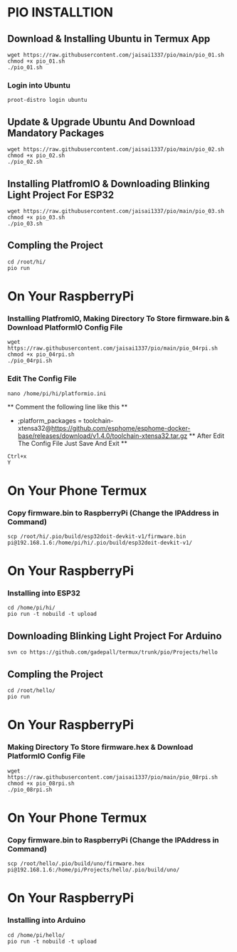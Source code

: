 # PIO INSTALLTION
## Download & Installing Ubuntu in Termux App 
```
wget https://raw.githubusercontent.com/jaisai1337/pio/main/pio_01.sh
chmod +x pio_01.sh
./pio_01.sh
```
### Login into Ubuntu
```
proot-distro login ubuntu
```
## Update & Upgrade Ubuntu And Download Mandatory Packages
```
wget https://raw.githubusercontent.com/jaisai1337/pio/main/pio_02.sh
chmod +x pio_02.sh
./pio_02.sh
```
## Installing PlatfromIO & Downloading Blinking Light Project For ESP32
```
wget https://raw.githubusercontent.com/jaisai1337/pio/main/pio_03.sh
chmod +x pio_03.sh
./pio_03.sh
```
## Compling the Project 
```
cd /root/hi/
pio run
```
# On Your RaspberryPi
### Installing PlatfromIO, Making Directory To Store firmware.bin & Download PlatformIO Config File 
```
wget https://raw.githubusercontent.com/jaisai1337/pio/main/pio_04rpi.sh
chmod +x pio_04rpi.sh
./pio_04rpi.sh
```
### Edit The Config File
```
nano /home/pi/hi/platformio.ini
```
** Comment the following line like this **
* ;platform_packages = toolchain-xtensa32@https://github.com/esphome/esphome-docker-base/releases/download/v1.4.0/toolchain-xtensa32.tar.gz
** After Edit The Config File Just Save And Exit **
```
Ctrl+x
Y 
```
# On Your Phone Termux
### Copy firmware.bin to RaspberryPi (Change the IPAddress in Command)
```
scp /root/hi/.pio/build/esp32doit-devkit-v1/firmware.bin pi@192.168.1.6:/home/pi/hi/.pio/build/esp32doit-devkit-v1/
```

# On Your RaspberryPi
### Installing into ESP32
```
cd /home/pi/hi/
pio run -t nobuild -t upload
```
## Downloading Blinking Light Project For Arduino
```
svn co https://github.com/gadepall/termux/trunk/pio/Projects/hello
```
## Compling the Project 
```
cd /root/hello/
pio run
```
# On Your RaspberryPi
### Making Directory To Store firmware.hex & Download PlatformIO Config File
```
wget https://raw.githubusercontent.com/jaisai1337/pio/main/pio_08rpi.sh
chmod +x pio_08rpi.sh
./pio_08rpi.sh
```
# On Your Phone Termux
### Copy firmware.bin to RaspberryPi (Change the IPAddress in Command)
```
scp /root/hello/.pio/build/uno/firmware.hex pi@192.168.1.6:/home/pi/Projects/hello/.pio/build/uno/
```
# On Your RaspberryPi
### Installing into Arduino
```
cd /home/pi/hello/
pio run -t nobuild -t upload
```
